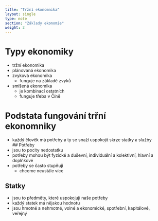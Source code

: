 ```yaml
---
title: "Tržní ekonomnika"
layout: single
type: note
section: "Základy ekonomie"
weight: 2
---
```

# Typy ekonomiky
- tržní ekonomika
- plánovaná ekonomika
- zvyková ekonomika
    - funguje na základě zvyků
- smíšená ekonomika
    - je kombinací ostatních
    - funguje třeba v Číně
# Podstata fungování trřní ekonomniky
- každý člověk má potřeby a ty se snaží uspokojit skrze statky a služby
## Potřeby
- jsou to pocity nedostatku
- potřeby mohou být fyzické a duševní, individuální a kolektivní, hlavní a doplňkové
- potřeby se často stupňují
    - chceme neustále více
## Statky
- jsou to předměty, které uspokojují naše potřeby
- každý statek má nějakou hodnotu
- jsou hmotné a nehmotné, volné a ekonomické, spotřební, kapitálové, veřejný